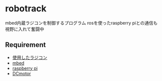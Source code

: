 robotrack
====

mbed内蔵ラジコンを制御するプログラム
rosを使ったraspberry piとの通信も視野に入れて奮闘中

<!-- ## Description -->

<!-- ## Demo -->

## Requirement
* [使用したラジコン](https://www.amazon.co.jp/dp/B0798G9GNX/ref=sspa_dk_detail_1?psc=1&pd_rd_i=B0798G9GNX&pf_rd_m=AN1VRQENFRJN5&pf_rd_p=35261a28-eed5-46a8-9369-308fa0c478f8&pd_rd_wg=DMS2S&pf_rd_r=KP106TGC5KYPNFHC5K97&pf_rd_s=desktop-dp-sims&pf_rd_t=40701&pd_rd_w=027cu&pf_rd_i=desktop-dp-sims&pd_rd_r=b71a1785-df78-11e8-8fec-dbcea41f13f4)
* [mbed](https://www.amazon.co.jp/%E3%81%8D%E3%81%B0%E3%82%93%E6%9C%AC%E8%88%97-mbed-NXP-LPC1768-mbed-NXP-LPC1768/dp/B01M1GTT54/ref=sr_1_4?ie=UTF8&qid=1541257234&sr=8-4&keywords=mbed)
* [raspberry pi](https://www.amazon.co.jp/RS%E3%82%B3%E3%83%B3%E3%83%9D%E3%83%BC%E3%83%8D%E3%83%B3%E3%83%88Raspberry-Pi-3-B-%E3%83%9E%E3%82%B6%E3%83%BC%E3%83%9C%E3%83%BC%E3%83%89/dp/B07BFH96M3/ref=pd_sbs_147_1?_encoding=UTF8&pd_rd_i=B07BFH96M3&pd_rd_r=671ab303-df79-11e8-9d19-195a55b171af&pd_rd_w=5HTx6&pd_rd_wg=e2vel&pf_rd_i=desktop-dp-sims&pf_rd_m=AN1VRQENFRJN5&pf_rd_p=cda7018a-662b-401f-9c16-bd4ec317039e&pf_rd_r=T0X3MVFGV4H2EMRQCKXC&pf_rd_s=desktop-dp-sims&pf_rd_t=40701&psc=1&refRID=T0X3MVFGV4H2EMRQCKXC)
* [DCmotor](https://www.amazon.co.jp/%E3%82%BF%E3%83%9F%E3%83%A4-OP%E3%83%91%E3%83%BC%E3%83%84-OP-697-%E3%82%B9%E3%83%BC%E3%83%91%E3%83%BC%E3%82%B9%E3%83%88%E3%83%83%E3%82%AF-53697/dp/B0037Y5AMY/ref=sr_1_5?ie=UTF8&qid=1541257200&sr=8-5&keywords=RC%E3%83%A2%E3%83%BC%E3%82%BF%E3%83%BC)

<!-- ## Usage -->

<!-- ## Install -->

<!-- ## Contribution -->

<!-- ## Licence -->

<!-- [MIT](https://github.com/tcnksm/tool/blob/master/LICENCE) -->

<!-- ## Author -->

<!-- [tcnksm](https://github.com/tcnksm) -->
